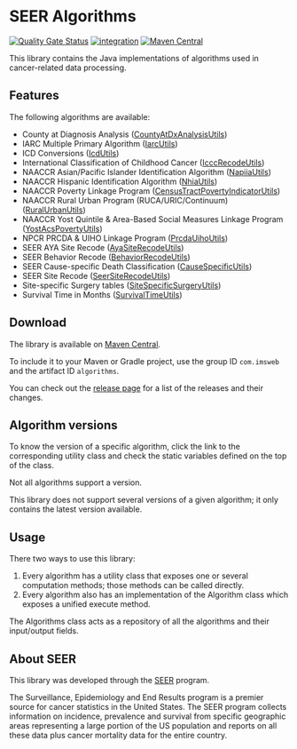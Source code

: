 # SEER Algorithms

[![Quality Gate Status](https://sonarcloud.io/api/project_badges/measure?project=imsweb_algorithms&metric=alert_status)](https://sonarcloud.io/summary/new_code?id=imsweb_algorithms)
[![integration](https://github.com/imsweb/algorithms/workflows/integration/badge.svg)](https://github.com/imsweb/algorithms/actions)
[![Maven Central](https://maven-badges.herokuapp.com/maven-central/com.imsweb/algorithms/badge.svg)](https://maven-badges.herokuapp.com/maven-central/com.imsweb/algorithms)

This library contains the Java implementations of algorithms used in cancer-related data processing.

## Features

The following algorithms are available:

 * County at Diagnosis Analysis ([CountyAtDxAnalysisUtils](https://github.com/imsweb/algorithms/tree/master/src/main/java/com/imsweb/algorithms/countyatdiagnosisanalysis/CountyAtDxAnalysisUtils.java))
 * IARC Multiple Primary Algorithm ([IarcUtils](https://github.com/imsweb/algorithms/tree/master/src/main/java/com/imsweb/algorithms/iarc/IarcUtils.java))
 * ICD Conversions ([IcdUtils](https://github.com/imsweb/algorithms/tree/master/src/main/java/com/imsweb/algorithms/icd/IcdUtils.java))
 * International Classification of Childhood Cancer ([IcccRecodeUtils](https://github.com/imsweb/algorithms/tree/master/src/main/java/com/imsweb/algorithms/iccc/IcccRecodeUtils.java))
 * NAACCR Asian/Pacific Islander Identification Algorithm ([NapiiaUtils](https://github.com/imsweb/algorithms/tree/master/src/main/java/com/imsweb/algorithms/napiia/NapiiaUtils.java))
 * NAACCR Hispanic Identification Algorithm ([NhiaUtils](https://github.com/imsweb/algorithms/tree/master/src/main/java/com/imsweb/algorithms/nhia/NhiaUtils.java))
 * NAACCR Poverty Linkage Program ([CensusTractPovertyIndicatorUtils](https://github.com/imsweb/algorithms/tree/master/src/main/java/com/imsweb/algorithms/censustractpovertyindicator/CensusTractPovertyIndicatorUtils.java))
 * NAACCR Rural Urban Program (RUCA/URIC/Continuum) ([RuralUrbanUtils](https://github.com/imsweb/algorithms/tree/master/src/main/java/com/imsweb/algorithms/ruralurban/RuralUrbanUtils.java))
 * NAACCR Yost Quintile & Area-Based Social Measures Linkage Program ([YostAcsPovertyUtils](https://github.com/imsweb/algorithms/tree/master/src/main/java/com/imsweb/algorithms/yostacspoverty/YostAcsPovertyUtils.java))
 * NPCR PRCDA & UIHO Linkage Program ([PrcdaUihoUtils](https://github.com/imsweb/algorithms/tree/master/src/main/java/com/imsweb/algorithms/prcdauiho/PrcdaUihoUtils.java))
 * SEER AYA Site Recode ([AyaSiteRecodeUtils](https://github.com/imsweb/algorithms/tree/master/src/main/java/com/imsweb/algorithms/ayasiterecode/AyaSiteRecodeUtils.java))
 * SEER Behavior Recode ([BehaviorRecodeUtils](https://github.com/imsweb/algorithms/tree/master/src/main/java/com/imsweb/algorithms/behavrecode/BehaviorRecodeUtils.java))
 * SEER Cause-specific Death Classification ([CauseSpecificUtils](https://github.com/imsweb/algorithms/tree/master/src/main/java/com/imsweb/algorithms/causespecific/CauseSpecificUtils.java))
 * SEER Site Recode ([SeerSiteRecodeUtils](https://github.com/imsweb/algorithms/tree/master/src/main/java/com/imsweb/algorithms/seersiterecode/SeerSiteRecodeUtils.java))
 * Site-specific Surgery tables ([SiteSpecificSurgeryUtils](https://github.com/imsweb/algorithms/tree/master/src/main/java/com/imsweb/algorithms/surgery/SiteSpecificSurgeryUtils.java))
 * Survival Time in Months ([SurvivalTimeUtils](https://github.com/imsweb/algorithms/tree/master/src/main/java/com/imsweb/algorithms/survival/SurvivalTimeUtils.java))

## Download

The library is available on [Maven Central](http://search.maven.org/#search%7Cga%7C1%7Cg%3A%22com.imsweb%22%20AND%20a%3A%22algorithms%22).

To include it to your Maven or Gradle project, use the group ID `com.imsweb` and the artifact ID `algorithms`.

You can check out the [release page](https://github.com/imsweb/algorithms/releases) for a list of the releases and their changes.


## Algorithm versions

To know the version of a specific algorithm, click the link to the corresponding utility class and check the static variables defined on the top of the class.

Not all algorithms support a version.

This library does not support several versions of a given algorithm; it only contains the latest version available.

## Usage

There two ways to use this library: 

1. Every algorithm has a utility class that exposes one or several computation methods; those methods can be called directly.
2. Every algorithm also has an implementation of the Algorithm class which exposes a unified execute method.

The Algorithms class acts as a repository of all the algorithms and their input/output fields.

## About SEER

This library was developed through the [SEER](https://seer.cancer.gov/) program.

The Surveillance, Epidemiology and End Results program is a premier source for cancer statistics in the United States.
The SEER program collects information on incidence, prevalence and survival from specific geographic areas representing
a large portion of the US population and reports on all these data plus cancer mortality data for the entire country.